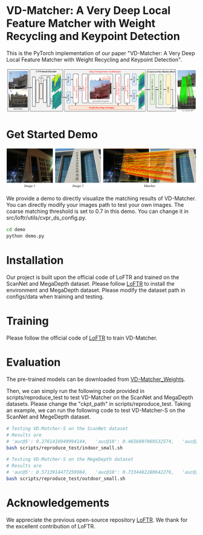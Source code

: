 # VD-Matcher: A Very Deep Local Feature Matcher with Weight Recycling and Keypoint Detection
This is the PyTorch implementation of our paper "VD-Matcher: A Very Deep Local Feature Matcher with Weight Recycling and Keypoint Detection".

![overall](https://github.com/mooncake199809/VD-Matcher/blob/main/imgs/Overall.png)


# Get Started Demo
![demo_img](https://github.com/mooncake199809/VD-Matcher/blob/main/imgs/Matches.png)

We provide a demo to directly visualize the matching results of VD-Matcher.
You can directly modify your images path to test your own images. The coarse matching threshold is set to 0.7 in this demo. You can change it in src/loftr/utils/cvpr_ds_config.py.
```bash
cd demo
python demo.py
```

# Installation
Our project is built upon the official code of LoFTR and trained on the ScanNet and MegaDepth dataset.
Please follow [LoFTR](https://github.com/zju3dv/LoFTR) to install the environment and MegaDepth dataset.
Please modify the dataset path in configs/data when training and testing.

# Training
Please follow the official code of [LoFTR](https://github.com/zju3dv/LoFTR) to train VD-Matcher.

# Evaluation
The pre-trained models can be downloaded from [VD-Matcher_Weights](https://drive.google.com/drive/folders/1Ht5f7qe8x2wVg6EQmFR5puFehsUWHgzN).

Then, we can simply run the following code provided in scripts/reproduce_test to test VD-Matcher on the ScanNet and MegaDepth datasets.
Please change the "ckpt_path" in scripts/reproduce_test.
Taking an example, we can run the following code to test VD-Matcher-S on the ScanNet and MegeDepth dataset.
```bash
# Testing VD-Matcher-S on the ScanNet dataset
# Results are
# 'auc@5': 0.2761418949994144,   'auc@10': 0.4656007069532574,   'auc@20': 0.6284919440707899
bash scripts/reproduce_test/indoor_small.sh
```
```bash
# Testing VD-Matcher-S on the MegeDepth dataset
# Results are
# 'auc@5': 0.5713914477259984,   'auc@10': 0.7334482280642276,   'auc@20': 0.8454705717469903
bash scripts/reproduce_test/outdoor_small.sh
```

# Acknowledgements
We appreciate the previous open-source repository [LoFTR](https://github.com/zju3dv/LoFTR).
We thank for the excellent contribution of LoFTR.

